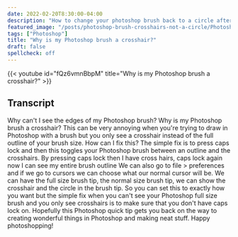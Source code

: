 ```yaml
---
date: 2022-02-20T8:30:00-04:00
description: "How to change your photoshop brush back to a circle after it is a cross hair"
featured_image: "/posts/photoshop-brush-crosshairs-not-a-circle/Photoshop-Brush-not-a-Circle-Title.jpg"
tags: ["Photoshop"]
title: "Why is my Photoshop brush a crosshair?"
draft: false
spellcheck: off
---
```


{{< youtube id="fQz6vmnBbpM" title="Why is my Photoshop brush a crosshair?" >}}

## Transcript

Why can't I see the edges of my Photoshop brush? Why is my Photoshop brush a crosshair? This can be very annoying when you're trying to draw in Photoshop with a brush but you only see a crosshair instead of the full outline of your brush size. How can I fix this? The simple fix is to press caps lock and then this toggles your Photoshop brush between an outline and the crosshairs. By pressing caps lock then I have cross hairs, caps lock again now I can see my entire brush outline We can also go to file > preferences and if we go to cursors we can choose what our normal cursor will be. We can have the full size brush tip, the normal size brush tip, we can show the crosshair and the circle in the brush tip. So you can set this to exactly how you want but the simple fix when you can't see your Photoshop full size brush and you only see crosshairs is to make sure that you don't have caps lock on. Hopefully this Photoshop quick tip gets you back on the way to creating wonderful things in Photoshop and making neat stuff. Happy photoshopping!
